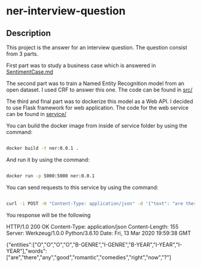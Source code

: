 # ner-interview-question

## Description

This project is the answer for an interview question.
The question consist from 3 parts.

First part was to study a business case which is answered in [SentimentCase.md](https://github.com/sodaliAyran/ner-interview-question/blob/master/SentimentCase.md)

The second part was to train a Named Entity Recognition model from an open
dataset. I used CRF to answer this one. The code can be found in [src/](https://github.com/sodaliAyran/ner-interview-question/tree/master/src)

The third and final part was to dockerize this model as a Web API. I decided to
use Flask framework for web application. The code for the web service can be
found in [service/](https://github.com/sodaliAyran/ner-interview-question/tree/master/service)

You can build the docker image from inside of service folder by using the
command:

```bash

docker build -t ner:0.0.1 .

```

And run it by using the command:

```bash

docker run -p 5000:5000 ner:0.0.1

```

You can send requests to this service by using the command:

```bash

curl -i POST -H "Content-Type: application/json" -d '{"text": "are there any good romantic comedies right now?"}' localhost:5000/named-entity-recognition

```

You response will be the following

HTTP/1.0 200 OK
Content-Type: application/json
Content-Length: 155
Server: Werkzeug/1.0.0 Python/3.6.10
Date: Fri, 13 Mar 2020 19:59:38 GMT

{"entities":["O","O","O","O","B-GENRE","I-GENRE","B-YEAR","I-YEAR","I-YEAR"],"words":["are","there","any","good","romantic","comedies","right","now","?"]
